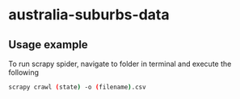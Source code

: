 # australia-suburbs-data

## Usage example

To run scrapy spider, navigate to folder in terminal and execute the following 

```sh
scrapy crawl (state) -o (filename).csv
```